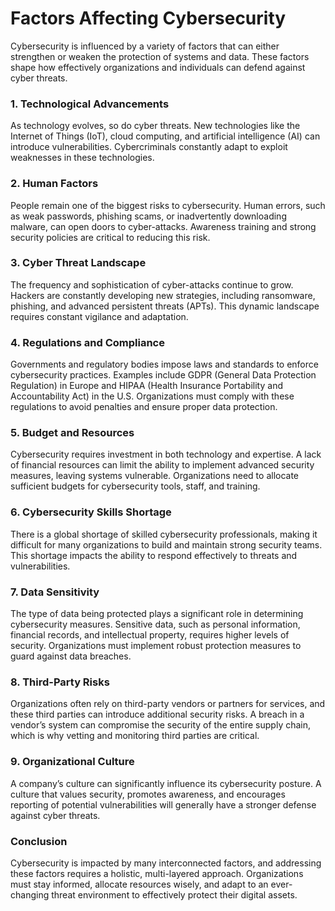 # Factors Affecting Cybersecurity

Cybersecurity is influenced by a variety of factors that can either strengthen or weaken the protection of systems and data. These factors shape how effectively organizations and individuals can defend against cyber threats.

### 1. **Technological Advancements**
As technology evolves, so do cyber threats. New technologies like the Internet of Things (IoT), cloud computing, and artificial intelligence (AI) can introduce vulnerabilities. Cybercriminals constantly adapt to exploit weaknesses in these technologies.

### 2. **Human Factors**
People remain one of the biggest risks to cybersecurity. Human errors, such as weak passwords, phishing scams, or inadvertently downloading malware, can open doors to cyber-attacks. Awareness training and strong security policies are critical to reducing this risk.

### 3. **Cyber Threat Landscape**
The frequency and sophistication of cyber-attacks continue to grow. Hackers are constantly developing new strategies, including ransomware, phishing, and advanced persistent threats (APTs). This dynamic landscape requires constant vigilance and adaptation.

### 4. **Regulations and Compliance**
Governments and regulatory bodies impose laws and standards to enforce cybersecurity practices. Examples include GDPR (General Data Protection Regulation) in Europe and HIPAA (Health Insurance Portability and Accountability Act) in the U.S. Organizations must comply with these regulations to avoid penalties and ensure proper data protection.

### 5. **Budget and Resources**
Cybersecurity requires investment in both technology and expertise. A lack of financial resources can limit the ability to implement advanced security measures, leaving systems vulnerable. Organizations need to allocate sufficient budgets for cybersecurity tools, staff, and training.

### 6. **Cybersecurity Skills Shortage**
There is a global shortage of skilled cybersecurity professionals, making it difficult for many organizations to build and maintain strong security teams. This shortage impacts the ability to respond effectively to threats and vulnerabilities.

### 7. **Data Sensitivity**
The type of data being protected plays a significant role in determining cybersecurity measures. Sensitive data, such as personal information, financial records, and intellectual property, requires higher levels of security. Organizations must implement robust protection measures to guard against data breaches.

### 8. **Third-Party Risks**
Organizations often rely on third-party vendors or partners for services, and these third parties can introduce additional security risks. A breach in a vendor’s system can compromise the security of the entire supply chain, which is why vetting and monitoring third parties are critical.

### 9. **Organizational Culture**
A company’s culture can significantly influence its cybersecurity posture. A culture that values security, promotes awareness, and encourages reporting of potential vulnerabilities will generally have a stronger defense against cyber threats.

### Conclusion
Cybersecurity is impacted by many interconnected factors, and addressing these factors requires a holistic, multi-layered approach. Organizations must stay informed, allocate resources wisely, and adapt to an ever-changing threat environment to effectively protect their digital assets.
